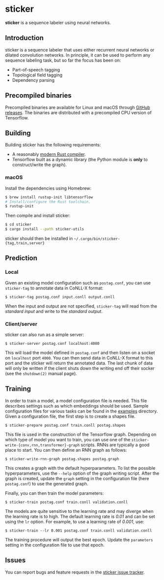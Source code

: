 # sticker

**sticker** is a sequence labeler using neural networks.

## Introduction

sticker is a sequence labeler that uses either recurrent neural
networks or dilated convolution networks. In principle, it can be
used to perform any sequence labeling task, but so far the focus
has been on:

* Part-of-speech tagging
* Topological field tagging
* Dependency parsing

## Precompiled binaries

Precompiled binaries are available for Linux and macOS through [GitHub
releases](https://github.com/danieldk/sticker/releases). The binaries
are distributed with a precompiled CPU version of Tensorflow.

## Building

Building sticker has the following requirements:

* A reasonably [modern Rust compiler](https://rustup.rs).
* Tensorflow built as a dynamic library (the Python module is **only** to construct/write the graph).

### macOS

Install the dependencies using Homebrew:

~~~bash
$ brew install rustup-init libtensorflow
# Install/configure the Rust toolchain.
$ rustup-init
~~~

Then compile and install sticker:

~~~bash
$ cd sticker
$ cargo install --path sticker-utils
~~~

sticker should then be installed in `~/.cargo/bin/sticker-{tag,train,server}`

## Prediction

### Local

Given an existing model configuration such as `postag.conf`, you can
use `sticker-tag` to annotate data in CoNLL-X format:

~~~shell
$ sticker-tag postag.conf input.conll output.conll
~~~

When the input and output are not specified, `sticker-tag` will read
from the *standard input* and write to the *standard output*.

### Client/server

sticker can also run as a simple server:

~~~shell
$ sticker-server postag.conf localhost:4000
~~~

This will load the model defined in `postag.conf` and then listen on a
socket on `localhost` port `4000`. You can then send data in CoNLL-X
format to this port and the sticker will return the annotated
data. The last chunk of data will only be written if the client shuts
down the writing end off their socker (see the `shutdown(2)` manual
page).

## Training

In order to train a model, a model configuration file is needed. This file
describes settings such as which embeddings should be used. Sample
configuration files for various tasks can be found in the [examples](examples/)
directory. Given a configuration file, the first step is to create a shapes
file.

~~~shell
$ sticker-prepare postag.conf train.conll postag.shapes
~~~

This file is used in the construction of the Tensorflow
graph. Depending on which type of model you want to train, you can use
one of the `sticker-write-{conv,rnn,transformer}-graph` scripts. RNNs
are typically a good place to start. You can then define an RNN graph
as follows:

~~~shell
$ sticker-write-rnn-graph postag.shapes postag.graph
~~~

This creates a graph with the default hyperparameters. To list the
possible hyperparameters, use the `--help` option of the graph writing
script. After the graph is created, update the `graph` setting in the
configuration file (here `postag.conf`) to use the generated graph.

Finally, you can then train the model parameters:

~~~shell
$ sticker-train postag.conf train.conll validation.conll 
~~~

The models are quite sensitive to the learning rate and may diverge
when the learning rate is to high. The default learning rate is *0.01*
and can be set using the `lr` option. For example, to use a learning
rate of *0.001*, use:

~~~shell
$ sticker-train --lr 0.001 postag.conf train.conll validation.conll 
~~~

The training procedure will output the best epoch. Update the
`parameters` setting in the configuration file to use that epoch.


## Issues

You can report bugs and feature requests in the [sticker issue
tracker](https://github.com/danieldk/sticker/issues).
